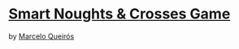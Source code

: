 # [Smart Noughts & Crosses Game](https://github.com/marceloqueiros/smart-noughts-and-crosses-game)

by [Marcelo Queirós](https://www.linkedin.com/in/marceloqueiros/)
